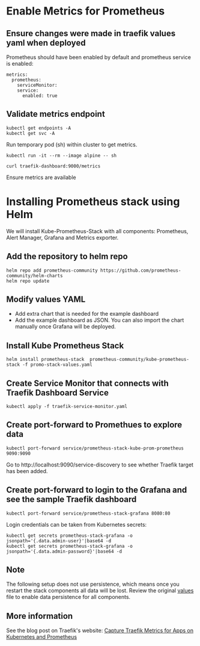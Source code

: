 # Enable Metrics for Prometheus

## Ensure changes were made in traefik values yaml when deployed

Prometheus should have been enabled by default and prometheus service is enabled: 

```
metrics:
  prometheus:
    serviceMonitor:
    service:
      enabled: true

```

## Validate metrics endpoint

```
kubectl get endpoints -A
kubectl get svc -A
```

Run temporary pod (sh) within cluster to get metrics.
```
kubectl run -it --rm --image alpine -- sh
```

```
curl traefik-dashboard:9000/metrics
```
Ensure metrics are available

# Installing Prometheus stack using Helm 

We will install Kube-Prometheus-Stack with all components: Prometheus, Alert Manager, Grafana and Metrics exporter. 

## Add the repository to helm repo

```
helm repo add prometheus-community https://github.com/prometheus-community/helm-charts
helm repo update
```

## Modify values YAML 

- Add extra chart that is needed for the example dashboard
- Add the example dashboard as JSON. You can also import the chart manually once Grafana will be deployed. 

## Install Kube Prometheus Stack

```
helm install prometheus-stack  prometheus-community/kube-prometheus-stack -f promo-stack-values.yaml
```

## Create Service Monitor that connects with Traefik Dashboard Service


```
kubectl apply -f traefik-service-monitor.yaml

```

## Create port-forward to Promethues to explore data


```
kubectl port-forward service/prometheus-stack-kube-prom-prometheus 9090:9090
```

Go to http://localhost:9090/service-discovery to see whether Traefik target has been added. 


## Create port-forward to login to the Grafana and see the sample Traefik dashboard

```
kubectl port-forward service/prometheus-stack-grafana 8080:80
```

Login credentials can be taken from Kubernetes secrets:

```
kubectl get secrets prometheus-stack-grafana -o jsonpath='{.data.admin-user}'|base64 -d
kubectl get secrets prometheus-stack-grafana -o jsonpath='{.data.admin-password}'|base64 -d
```


## Note

The following setup does not use persistence, which means once you restart the stack components all data will be lost. Review the original [values](https://github.com/prometheus-community/helm-charts/tree/main/charts/kube-prometheus-stack) file to enable data persistence for all components.


## More information

See the blog post on Traefik's website: [Capture Traefik Metrics for Apps on Kubernetes and Prometheus](https://traefik.io/blog/capture-traefik-metrics-for-apps-on-kubernetes-with-prometheus/)